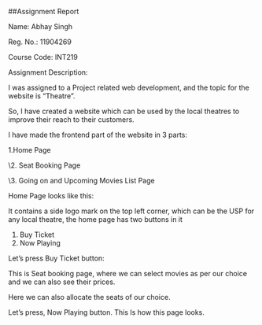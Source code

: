 ##Assignment Report 

Name: Abhay Singh

Reg. No.: 11904269

Course Code: INT219

Assignment Description:

I was assigned to a Project related web development, and the topic for the website is “Theatre”.

So, I have created a website which can be used by the local theatres to improve their reach to their customers.

I have made the frontend part of the website in 3 parts:

1.Home Page

\2. Seat Booking Page

\3. Going on and Upcoming Movies List Page

Home Page looks like this:



It contains a side logo mark on the top left corner, which can be the USP for any local theatre, the home page has two buttons in it 

1. Buy Ticket
1. Now Playing

Let’s press Buy Ticket button:

This is Seat booking page, where we can select movies as per our choice and we can also see their prices.

Here we can also allocate the seats of our choice.



Let’s press, Now Playing button. This Is how this page looks.



